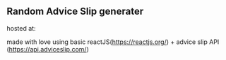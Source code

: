 ## Random Advice Slip generater
hosted at: 

made with love using basic reactJS(https://reactjs.org/) + advice slip API (https://api.adviceslip.com/)
